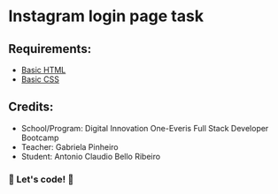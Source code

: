 ﻿# Instagram login page task 

## Requirements:

* [Basic HTML](https://www.w3schools.com/html/)
* [Basic CSS](https://developer.mozilla.org/pt-BR/docs/Web/CSS)

## Credits:

* School/Program: Digital Innovation One-Everis Full Stack Developer Bootcamp
* Teacher: Gabriela Pinheiro
* Student: Antonio Claudio Bello Ribeiro

### 🚀 Let's code! 🚀
